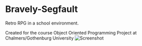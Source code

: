 # Bravely-Segfault
Retro RPG in a school environment.

Created for the course Object Oriented Programming Project at Chalmers/Gothenburg University
![Screenshot](https://github.com/paraply/Bravely-Segfault/blob/master/screenshot.png)
